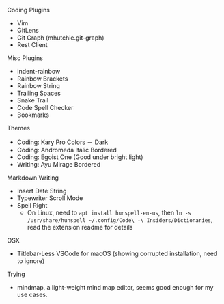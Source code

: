 Coding Plugins
- Vim
- GitLens
- Git Graph (mhutchie.git-graph)
- Rest Client

Misc Plugins
- indent-rainbow
- Rainbow Brackets
- Rainbow String
- Trailing Spaces
- Snake Trail
- Code Spell Checker
- Bookmarks

Themes
- Coding: Kary Pro Colors － Dark
- Coding: Andromeda Italic Bordered
- Coding: Egoist One (Good under bright light)
- Writing: Ayu Mirage Bordered

Markdown Writing
- Insert Date String
- Typewriter Scroll Mode
- Spell Right
  - On Linux, need to `apt install hunspell-en-us`, then `ln -s /usr/share/hunspell ~/.config/Code\ -\ Insiders/Dictionaries`, read the extension readme for details

OSX
- Titlebar-Less VSCode for macOS (showing corrupted installation, need to ignore)

Trying
- mindmap, a light-weight mind map editor, seems good enough for my use cases.

